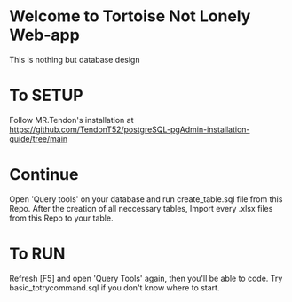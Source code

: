 # Welcome to Tortoise Not Lonely Web-app
This is nothing but database design

# To SETUP
Follow MR.Tendon's installation at https://github.com/TendonT52/postgreSQL-pgAdmin-installation-guide/tree/main

# Continue
Open 'Query tools' on your database and run create_table.sql file from this Repo. 
After the creation of all neccessary tables, 
Import every .xlsx files from this Repo to your table.

# To RUN
Refresh [F5] and open 'Query Tools' again, then you'll be able to code. 
Try basic_totrycommand.sql if you don't know where to start.
